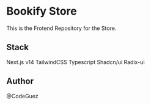 # Bookify Store

This is the Frotend Repository for the Store. 

## Stack

Next.js v14
TailwindCSS
Typescript
Shadcn/ui
Radix-ui

## Author

@CodeGuez